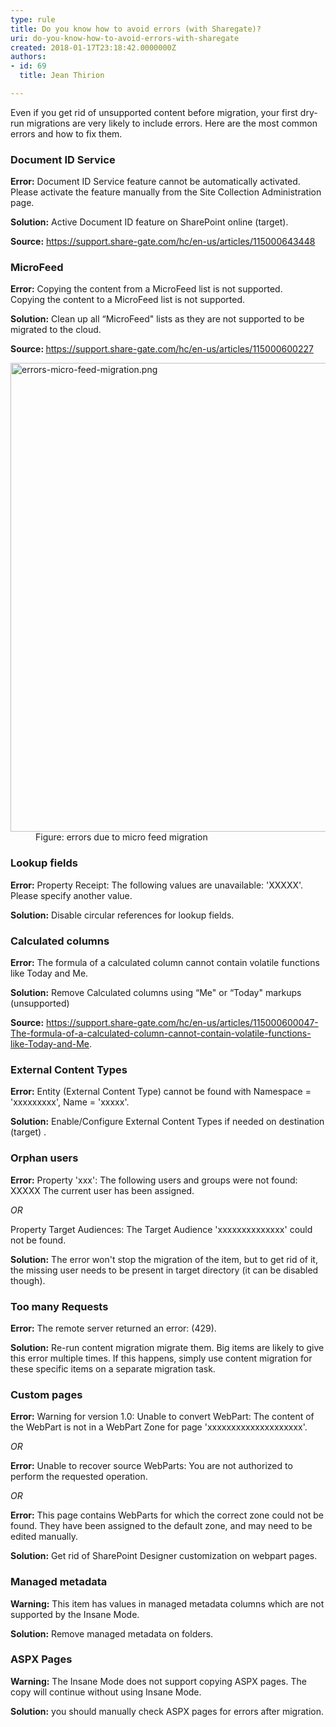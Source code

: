 ```yaml
---
type: rule
title: Do you know how to avoid errors (with Sharegate)?
uri: do-you-know-how-to-avoid-errors-with-sharegate
created: 2018-01-17T23:18:42.0000000Z
authors:
- id: 69
  title: Jean Thirion

---
```




<span class='intro'> Even if you get rid of unsupported content before migration, your first dry-run migrations are very likely to include errors. Here are the most common errors and how to fix them.<br> </span>

<h3 class="ssw15-rteElement-H3">Document ID Service</h3><p>
   <strong>Error&#58;</strong> Document ID Service feature cannot be automatically activated. Please activate the feature manually from the Site Collection Administration page.</p><p>
   <strong>Solution&#58;</strong> Active Document ID feature on SharePoint online (target).</p><p>
   <strong>Source&#58;</strong> <a href="https&#58;//support.share-gate.com/hc/en-us/articles/115000643448">https&#58;//support.share-gate.com/hc/en-us/articles/115000643448</a></p><h3 class="ssw15-rteElement-H3">MicroFeed</h3><p>
   <strong>Error&#58;</strong> Copying the content from a MicroFeed list is not supported.<br>Copying the content to a MicroFeed list is not supported.</p><p>
   <strong>Solution&#58;</strong> Clean up all “MicroFeed&quot; lists as they are not supported to be migrated to the cloud.</p><p>
   <strong>Source&#58; </strong> <a href="https&#58;//support.share-gate.com/hc/en-us/articles/115000600227">https&#58;//support.share-gate.com/hc/en-us/articles/115000600227</a>&#160;</p><dl class="image"><dt> <img src="/PublishingImages/errors-micro-feed-migration.png" alt="errors-micro-feed-migration.png" style="width&#58;750px;" /></dt><dd>Figure&#58; errors due to micro feed migration</dd></dl> 
<h3 class="ssw15-rteElement-H3">​Lookup fields</h3><p>
   <strong>Error&#58;</strong> Property Receipt&#58; The following values are unavailable&#58; 'XXXXX'. Please specify another value.</p><p>
   <strong>Solution&#58;</strong> Disable circular references for lookup fields.</p><h3 class="ssw15-rteElement-H3">Calculated columns</h3><p>
   <strong>Error&#58;</strong> The formula of a calculated column cannot contain volatile functions like Today and Me.</p><p>
   <strong>Solution&#58;</strong> Remove Calculated columns using “Me&quot; or “Today&quot; markups (unsupported)</p><p>
   <strong>Source&#58;</strong> <a href="https&#58;//support.share-gate.com/hc/en-us/articles/115000600047-The-formula-of-a-calculated-column-cannot-contain-volatile-functions-like-Today-and-Me">https&#58;//support.share-gate.com/hc/en-us/articles/115000600047-The-formula-of-a-calculated-column-cannot-contain-volatile-functions-like-Today-and-Me</a>.</p><h3 class="ssw15-rteElement-H3">External Content Types</h3><p>
   <strong>Error&#58;</strong> Entity (External Content Type) cannot be found with Namespace = 'xxxxxxxxx', Name = 'xxxxx'.</p><p>
   <strong>Solution&#58;</strong> Enable/Configure External Content Types if needed on destination (target) .</p><h3 class="ssw15-rteElement-H3">Orphan users</h3><p>
   <strong>Error&#58;</strong> Property 'xxx'&#58; The following users and groups were not found&#58; XXXXX The current user has been assigned.</p><p>
   <em>OR</em></p><p>Property Target Audiences&#58; The Target Audience 'xxxxxxxxxxxxxx' could not be found.</p><p>
   <strong>Solution&#58;</strong> The error won't stop the migration of the item, but to get rid of it, the missing user needs to be present in target directory (it can be disabled though).</p><h3 class="ssw15-rteElement-H3">Too many Requests</h3><p>
   <strong>Error&#58;</strong> The remote server returned an error&#58; (429).</p><p>
   <strong>Solution&#58;</strong> Re-run content migration migrate them. Big items are likely to give this error multiple times. If this happens, simply use content migration for these specific items on a separate migration task.</p><h3 class="ssw15-rteElement-H3">Custom pages</h3><p>
   <strong>Error&#58;</strong> Warning for version 1.0&#58; Unable to convert WebPart&#58; The content of the WebPart is not in a WebPart Zone for page 'xxxxxxxxxxxxxxxxxxxx'.</p><p>
   <em>OR</em><em>&#160;</em></p><p>
   <strong>Error&#58;</strong> Unable to recover source WebParts&#58; You are not authorized to perform the requested operation.</p><p>
   <em>OR</em></p><p>
   <strong>Error&#58;</strong> This page contains WebParts for which the correct zone could not be found. They have been assigned to the default zone, and may need to be edited manually.</p><p>
   <strong>Solution&#58;</strong> Get rid of SharePoint Designer customization on webpart pages.</p><h3 class="ssw15-rteElement-H3">Managed metadata</h3><p>
   <strong>Warning&#58;</strong> This item has values in managed metadata columns which are not supported by the Insane Mode.</p><p>
   <strong>Solution&#58;</strong> Remove managed metadata on folders.</p><h3 class="ssw15-rteElement-H3">ASPX Pages</h3><p>
   <strong>Warning&#58;</strong> The Insane Mode does not support copying ASPX pages. The copy will continue without using Insane Mode.</p><p>
   <strong>Solution&#58;</strong> you should manually check ASPX pages for errors after migration.</p><p>​<br></p>


